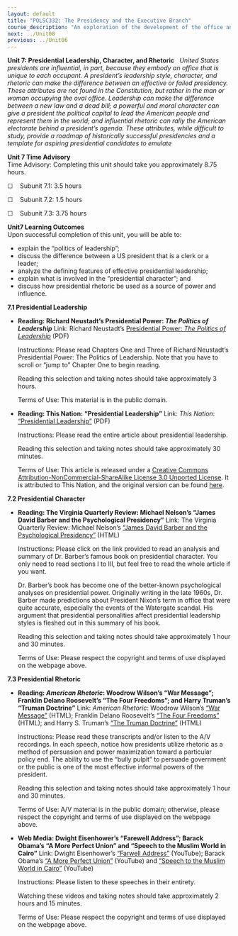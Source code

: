 ```yaml
---
layout: default
title: "POLSC332: The Presidency and the Executive Branch"
course_description: "An exploration of the development of the office and functions of the chief executive, analyzing the sources and nature of executive power in American national government. Topics include the constitutional origins of the presidency, the election process, inter-institutional dynamics, and the role and organization of the federal bureaucracy."
next: ../Unit08
previous: ../Unit06
---
```

**Unit 7: Presidential Leadership, Character, and Rhetoric** <span
id="7"></span> 
*United States presidents are influential, in part, because they embody
an office that is unique to each occupant. A president’s leadership
style, character, and rhetoric can make the difference between an
effective or failed presidency. These attributes are not found in the
Constitution, but rather in the man or woman occupying the oval office.
Leadership can make the difference between a new law and a dead bill; a
powerful and moral character can give a president the political capital
to lead the American people and represent them in the world; and
influential rhetoric can rally the American electorate behind a
president’s agenda. These attributes, while difficult to study, provide
a roadmap of historically successful presidencies and a template for
aspiring presidential candidates to emulate*

**Unit 7 Time Advisory**  
Time Advisory: Completing this unit should take you approximately 8.75
hours.  
  
 ☐    Subunit 7.1: 3.5 hours  
  
 ☐    Subunit 7.2: 1.5 hours  
  
 ☐    Subunit 7.3: 3.75 hours

**Unit7 Learning Outcomes**  
Upon successful completion of this unit, you will be able to:
-   explain the “politics of leadership”;
-   discuss the difference between a US president that is a clerk or a
    leader;
-   analyze the defining features of effective presidential leadership;
-   explain what is involved in the “presidential character”; and
-   discuss how presidential rhetoric be used as a source of power and
    influence.

**7.1 Presidential Leadership** <span id="7.1"></span> 
-   **Reading: Richard Neustadt’s Presidential Power: *The Politics of
    Leadership***
    Link: Richard Neustadt’s [Presidential Power: *The Politics of
    Leadership*](http://babel.hathitrust.org/cgi/pt?id=uc1.b4400966#page/n0/mode/1up)
    (PDF)  
      
     Instructions: Please read Chapters One and Three of Richard
    Neustadt’s Presidential Power: The Politics of Leadership. Note that
    you have to scroll or “jump to” Chapter One to begin reading.  
      
     Reading this selection and taking notes should take approximately 3
    hours.  
      
     Terms of Use: This material is in the public domain.

-   **Reading: This Nation: “Presidential Leadership”**
    Link: *This Nation*: [“Presidential
    Leadership”](https://resources.saylor.org/wwwresources/archived/site/wp-content/uploads/2013/10/Presidential-Leadership-7.1.pdf)
    (PDF)  
      
     Instructions: Please read the entire article about presidential
    leadership.  
      
     Reading this selection and taking notes should take approximately
    30 minutes.  
      
     Terms of Use: This article is released under a [Creative Commons
    Attribution-NonCommercial-ShareAlike License 3.0 Unported
    License](http://creativecommons.org/licenses/by-sa/3.0/). It is
    attributed to This Nation, and the original version can be found
    [here](http://www.thisnation.com/textbook/executive-lead.html).

**7.2 Presidential Character** <span id="7.2"></span> 
-   **Reading: The Virginia Quarterly Review: Michael Nelson’s “James
    David Barber and the Psychological Presidency”**
    Link: The Virginia Quarterly Review: Michael Nelson’s [“James David
    Barber and the Psychological
    Presidency”](https://web.archive.org/web/20110526202739/http://www.vqronline.org/articles/1980/autumn/nelson-james-david-barber/)
    (HTML)  
      
     Instructions: Please click on the link provided to read an analysis
    and summary of Dr. Barber’s famous book on presidential character.
    You only need to read sections I to III, but feel free to read the
    whole article if you want.  
      
     Dr. Barber’s book has become one of the better-known psychological
    analyses on presidential power. Originally writing in the late
    1960s, Dr. Barber made predictions about President Nixon’s term in
    office that were quite accurate, especially the events of the
    Watergate scandal. His argument that presidential personalities
    affect presidential leadership styles is fleshed out in this summary
    of his book.  
      
     Reading this selection and taking notes should take approximately 1
    hour and 30 minutes.  
      
     Terms of Use: Please respect the copyright and terms of use
    displayed on the webpage above.

**7.3 Presidential Rhetoric** <span id="7.3"></span> 
-   **Reading: *American Rhetoric*: Woodrow Wilson’s “War Message”;
    Franklin Delano Roosevelt’s “The Four Freedoms”; and Harry Truman’s
    “Truman Doctrine”**
    Link: *American Rhetoric*: Woodrow Wilson’s [“War
    Message”](http://www.americanrhetoric.com/speeches/wilsonwarmessage.htm)
    (HTML); Franklin Delano Roosevelt’s [“The Four
    Freedoms”](http://www.americanrhetoric.com/speeches/fdrthefourfreedoms.htm)
    (HTML); and Harry S. Truman’s [“The Truman
    Doctrine”](http://www.americanrhetoric.com/speeches/harrystrumantrumandoctrine.html)
    (HTML)  
      
     Instructions: Please read these transcripts and/or listen to the
    A/V recordings. In each speech, notice how presidents utilize
    rhetoric as a method of persuasion and power maximization toward a
    particular policy end. The ability to use the “bully pulpit” to
    persuade government or the public is one of the most effective
    informal powers of the president.  
      
     Reading this selection and taking notes should take approximately 1
    hour and 30 minutes.  
      
     Terms of Use: A/V material is in the public domain; otherwise,
    please respect the copyright and terms of use displayed on the
    webpage above.

-   **Web Media: Dwight Eisenhower’s “Farewell Address”; Barack Obama’s
    “A More Perfect Union” and “Speech to the Muslim World in Cairo”**
    Link: Dwight Eisenhower’s [“Farwell
    Address”](http://www.youtube.com/watch?v=CWiIYW_fBfY) (YouTube);
    Barack Obama’s [“A More Perfect
    Union”](http://www.youtube.com/watch?v=zrp-v2tHaDo) (YouTube) and
    [“Speech to the Muslim World in
    Cairo”](http://www.youtube.com/watch?v=B_889oBKkNU) (YouTube)  
      
     Instructions: Please listen to these speeches in their entirety.  
      
     Watching these videos and taking notes should take approximately 2
    hours and 15 minutes.  
      
     Terms of Use: Please respect the copyright and terms of use
    displayed on the webpage above.


